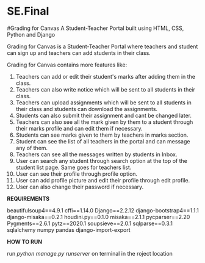 # SE.Final
#Grading for Canvas
A Student-Teacher Portal built using HTML, CSS, Python and Django

Grading for Canvas is a Student-Teacher Portal where teachers and student can sign up and teachers can add students in their class.

Grading for Canvas contains more features like:
1. Teachers can add or edit their student's marks after adding them in the class.
2. Teachers can also write notice which will be sent to all students in their class.
3. Teachers can upload assignments which will be sent to all students in their class and students can download the assignments.
4. Students can also submit their assignment and cant be changed later.
5. Teachers can also see all the mark given by them to a student through their marks profile and can edit them if necessary.
6. Students can see marks given to them by teachers in marks section.
7. Student can see the list of all teachers in the portal and can message any of them.
8. Teachers can see all the messages written by students in Inbox.
9. User can search any student through search option at the top of the student list page. Same goes for teachers list.
10. User can see their profile through profile option.
11. User can add profile picture and edit their profile through edit profile.
12. User can also change their password if necessary.

**REQUIREMENTS**

beautifulsoup4==4.9.1
cffi==1.14.0
Django==2.2.12
django-bootstrap4==1.1.1
django-misaka==0.2.1
houdini.py==0.1.0
misaka==2.1.1
pycparser==2.20
Pygments==2.6.1
pytz==2020.1
soupsieve==2.0.1
sqlparse==0.3.1
sqlalchemy
numpy
pandas
django-import-export

**HOW TO RUN**

run _python manage.py runserver_ on terminal in the roject location
